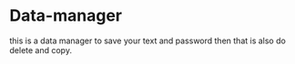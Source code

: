 # Data-manager
this is a data manager to save your text and password then that is also do delete and copy.

